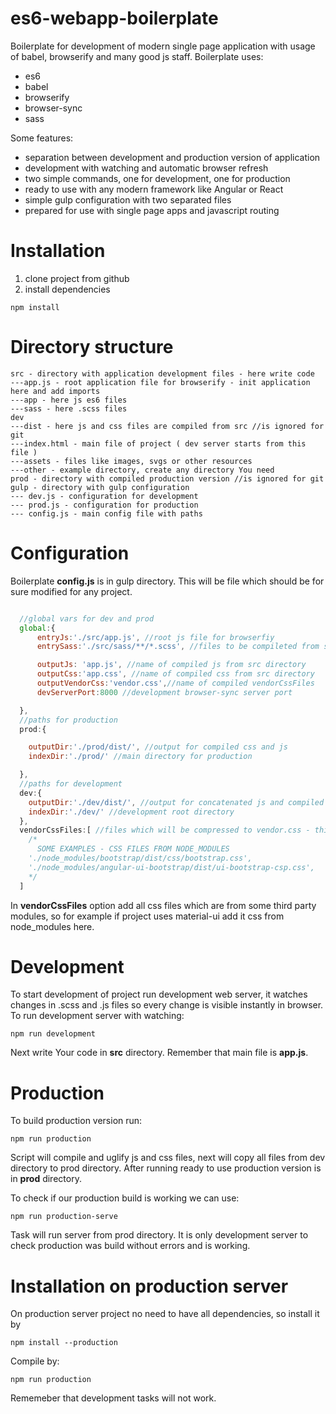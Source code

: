 # es6-webapp-boilerplate
Boilerplate for development of modern single page application with usage of babel, browserify and many good js staff. Boilerplate uses:
- es6
- babel
- browserify
- browser-sync
- sass

Some features:
- separation between development and production version of application
- development with watching and automatic browser refresh
- two simple commands, one for development, one for production
- ready to use with any modern framework like Angular or React
- simple gulp configuration with two separated files
- prepared for use with single page apps and javascript routing


# Installation

1. clone project from github
2. install dependencies

```
npm install
```

# Directory structure

```
src - directory with application development files - here write code
---app.js - root application file for browserify - init application here and add imports
---app - here js es6 files
---sass - here .scss files
dev
---dist - here js and css files are compiled from src //is ignored for git
---index.html - main file of project ( dev server starts from this file )
---assets - files like images, svgs or other resources
---other - example directory, create any directory You need
prod - directory with compiled production version //is ignored for git
gulp - directory with gulp configuration
--- dev.js - configuration for development
--- prod.js - configuration for production
--- config.js - main config file with paths

```

# Configuration

Boilerplate **config.js** is in gulp directory. This will be file which should be for sure modified for any project.

```javascript

  //global vars for dev and prod
  global:{
      entryJs:'./src/app.js', //root js file for browserfiy
      entrySass:'./src/sass/**/*.scss', //files to be compileted from sass to app.css

      outputJs: 'app.js', //name of compiled js from src directory
      outputCss:'app.css', //name of compiled css from src directory
      outputVendorCss:'vendor.css',//name of compiled vendorCssFiles
      devServerPort:8000 //development browser-sync server port

  },
  //paths for production
  prod:{

    outputDir:'./prod/dist/', //output for compiled css and js
    indexDir:'./prod/' //main directory for production

  },
  //paths for development
  dev:{
    outputDir:'./dev/dist/', //output for concatenated js and compiled css
    indexDir:'./dev/' //development root directory
  },
  vendorCssFiles:[ //files which will be compressed to vendor.css - third party modules css
    /*
      SOME EXAMPLES - CSS FILES FROM NODE_MODULES
    './node_modules/bootstrap/dist/css/bootstrap.css',
    './node_modules/angular-ui-bootstrap/dist/ui-bootstrap-csp.css',
    */
  ]

```

In **vendorCssFiles** option add all css files which are from some third party modules, so for example if project 
uses material-ui add it css from node_modules here.

# Development

To start development of project run development web server, it watches changes in .scss and .js files so every change
is visible instantly in browser. To run development server with watching:

``` npm run development ```

Next write Your code in **src** directory. Remember that main file is **app.js**.

# Production

To build production version run:
```
npm run production
```

Script will compile and uglify js and css files, next will copy all files from dev directory to prod directory. After running ready
to use production version is in **prod** directory.

To check if our production build is working we can use:
```
npm run production-serve
```

Task will run server from prod directory. It is only development server to check production was build without errors and is working.

# Installation on production server

On production server project no need to have all dependencies, so install it by 
```
npm install --production
```

Compile by:
```
npm run production
```

Rememeber that development tasks will not work.



